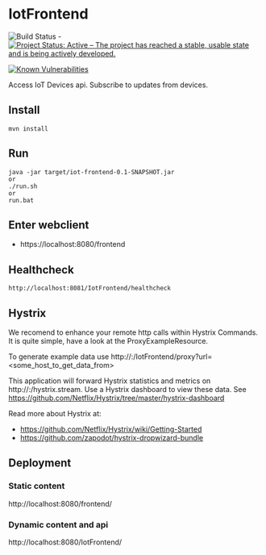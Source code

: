 # IotFrontend

![Build Status](https://jenkins.capraconsulting.no/buildStatus/icon?job=iot-frontend) - [![Project Status: Active – The project has reached a stable, usable state and is being actively developed.](http://www.repostatus.org/badges/latest/active.svg)](http://www.repostatus.org/#active)  

[![Known Vulnerabilities](https://snyk.io/test/github/Cantara/iot-frontend/badge.svg)](https://snyk.io/test/github/Cantara/iot-frontend)


Access IoT Devices api. Subscribe to updates from devices.

## Install

```
mvn install
```

## Run
```
java -jar target/iot-frontend-0.1-SNAPSHOT.jar
or 
./run.sh 
or 
run.bat
```

## Enter webclient

* https://localhost:8080/frontend


## Healthcheck
```
http://localhost:8081/IotFrontend/healthcheck
```

## Hystrix

We recomend to enhance your remote http calls within Hystrix Commands. 
It is quite simple, have a look at the ProxyExampleResource.

To generate example data use http://<host>:<port>/IotFrontend/proxy?url=<some_host_to_get_data_from>



This application will forward Hystrix statistics and metrics on http://<host>:<adminPort>/hystrix.stream.
Use a Hystrix dashboard to view these data. See https://github.com/Netflix/Hystrix/tree/master/hystrix-dashboard
 
 Read more about Hystrix at:
 * https://github.com/Netflix/Hystrix/wiki/Getting-Started
 * https://github.com/zapodot/hystrix-dropwizard-bundle
 
 ## Deployment
 
 ### Static content
 http://localhost:8080/frontend/
 
 ### Dynamic content and api
  http://localhost:8080/IotFrontend/

